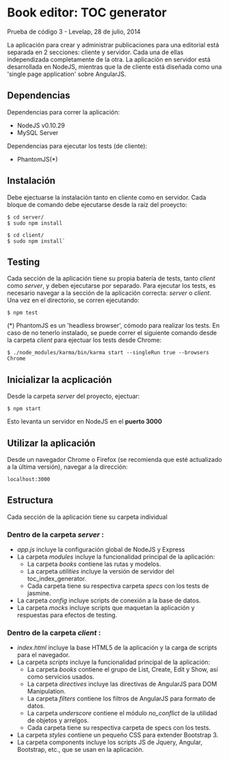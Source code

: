 Book editor: TOC generator
==========================

Prueba de código 3 - Levelap, 28 de julio, 2014

La aplicación para crear y administrar publicaciones para una editorial está separada en 2 secciones: cliente y servidor.  Cada una de ellas independizada completamente de la otra.  La aplicación en servidor está desarrollada en NodeJS, mientras que la de cliente está diseñada como una 'single page application' sobre AngularJS.

Dependencias
------------
Dependencias para correr la aplicación:
* NodeJS v0.10.29
* MySQL Server

Dependencias para ejecutar los tests (de cliente):
* PhantomJS(*)


Instalación
-----------
Debe ejectuarse la instalación tanto en cliente como en servidor.
Cada bloque de comando debe ejecutarse desde la raíz del proeycto:

```
$ cd server/
$ sudo npm install
```

```
$ cd client/
$ sudo npm install`
```


Testing
-------
Cada sección de la aplicación tiene su propia batería de tests, tanto *client* como *server*, y deben ejecutarse por separado.  Para ejecutar los tests, es necesario navegar a la sección de la aplicación correcta: _server_ o _client_.
Una vez en el directorio, se corren ejecutando:
```
$ npm test
```

(*) PhantomJS es un 'headless browser', cómodo para realizar los tests.  En caso de no tenerlo instalado, se puede correr el siguiente comando desde la carpeta _client_ para ejectuar los tests desde Chrome:
```
$ ./node_modules/karma/bin/karma start --singleRun true --browsers Chrome
```


Inicializar la acplicación
--------------------------
Desde la carpeta _server_ del proyecto, ejectuar:
```
$ npm start
```

Esto levanta un servidor en NodeJS en el **puerto 3000**

Utilizar la aplicación
----------------------
Desde un navegador Chrome o Firefox (se recomienda que esté actualizado a la última versión), navegar a la dirección:
```
localhost:3000
```

Estructura
----------
Cada sección de la aplicación tiene su carpeta individual

### Dentro de la carpeta _server_ :
* _app.js_ incluye la configuración global de NodeJS y Express
* La carpeta _modules_ incluye la funcionalidad principal de la aplicación:
  * La carpeta _books_ contiene las rutas y modelos.
  * La carpeta _utilities_ incluye la versión de servidor del toc_index_generator.
  * Cada carpeta tiene su respectiva carpeta _specs_ con los tests de jasmine.
* La carpeta _config_ incluye scripts de conexión a la base de datos.
* La carpeta _mocks_ incluye scripts que maquetan la aplicación y respuestas para efectos de testing.

### Dentro de la carpeta _client_ :
* _index.html_ incluye la base HTML5 de la aplicación y la carga de scripts para el navegador.
* La carpeta _scripts_ incluye la funcionalidad principal de la aplicación:
  * La carpeta _books_ contiene el grupo de List, Create, Edit y Show, así como servicios usados.
  * La carpeta _directives_ incluye las directivas de AngularJS para DOM Manipulation.
  * La carpeta _filters_ contiene los filtros de AngularJS para formato de datos.
  * La carpeta _underscore_ contiene el módulo *no_conflict* de la utilidad de objetos y arrelgos.
  * Cada carpeta tiene su respectiva carpeta de specs con los tests.
* La carpeta _styles_ contiene un pequeño CSS para extender Bootstrap 3.
* La carpeta components incluye los scripts JS de Jquery, Angular, Bootstrap, etc., que se usan en la aplicación.









